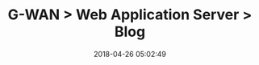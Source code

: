 ---
date: 2018-04-26 05:02:49
link:
  source: pocket
  source_url: https://getpocket.com
  text: G-WAN > Web Application Server > Blog
  url: http://www.gwan.com/blog/20160405.html
slug: g-wan-web-application-server-blog
source: pocket
title: G-WAN > Web Application Server > Blog
---